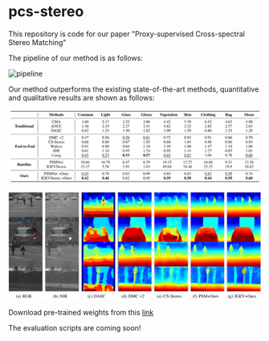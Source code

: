 # pcs-stereo

This repository is code for our paper "Proxy-supervised Cross-spectral Stereo Matching"

The pipeline of our method is as follows:

![pipeline](https://github.com/jiayuzhang128/pcs-stereo/blob/master/imgs/overall.png)

Our method outperforms the existing state-of-the-art methods, quantitative and qualitative results are shown as follows:

![quantitative](https://github.com/jiayuzhang128/pcs-stereo/blob/master/imgs/quantitative_results.png)

![quantitative](https://github.com/jiayuzhang128/pcs-stereo/blob/master/imgs/qualitative_results.png)

Download pre-trained weights from this [link](https://drive.google.com/drive/folders/1_iGUJqVaIl5yZdRfXC3cZCBxiqDFGzig?usp=drive_link)

The evaluation scripts are coming soon!
